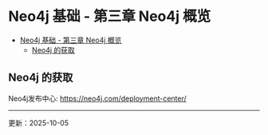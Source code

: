 # Neo4j 基础 - 第三章 Neo4j 概览

- [Neo4j 基础 - 第三章 Neo4j 概览](#neo4j-基础---第三章-neo4j-概览)
  - [Neo4j 的获取](#neo4j-的获取)

## Neo4j 的获取

Neo4j发布中心: https://neo4j.com/deployment-center/

---

更新：2025-10-05